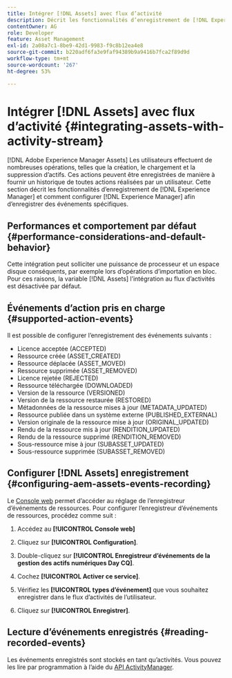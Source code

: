 ```yaml
---
title: Intégrer [!DNL Assets] avec flux d’activité
description: Décrit les fonctionnalités d’enregistrement de [!DNL Experience Manager] et comment le configurer pour enregistrer des événements spécifiques.
contentOwner: AG
role: Developer
feature: Asset Management
exl-id: 2a08a7c1-8be9-42d1-9983-f9c8b12ea4e8
source-git-commit: b220adf6fa3e9faf94389b9a9416b7fca2f89d9d
workflow-type: tm+mt
source-wordcount: '267'
ht-degree: 53%

---
```


# Intégrer [!DNL Assets] avec flux d’activité {#integrating-assets-with-activity-stream}

[!DNL Adobe Experience Manager Assets] Les utilisateurs effectuent de nombreuses opérations, telles que la création, le chargement et la suppression d’actifs. Ces actions peuvent être enregistrées de manière à fournir un historique de toutes actions réalisées par un utilisateur. Cette section décrit les fonctionnalités d’enregistrement de [!DNL Experience Manager] et comment configurer [!DNL Experience Manager] afin d’enregistrer des événements spécifiques.

## Performances et comportement par défaut {#performance-considerations-and-default-behavior}

Cette intégration peut solliciter une puissance de processeur et un espace disque conséquents, par exemple lors d’opérations d’importation en bloc. Pour ces raisons, la variable [!DNL Assets] l’intégration au flux d’activités est désactivée par défaut.

## Événements d’action pris en charge {#supported-action-events}

Il est possible de configurer l’enregistrement des événements suivants : 

* Licence acceptée (ACCEPTED)
* Ressource créée (ASSET_CREATED)
* Ressource déplacée (ASSET_MOVED)
* Ressource supprimée (ASSET_REMOVED)
* Licence rejetée (REJECTED)
* Ressource téléchargée (DOWNLOADED)
* Version de la ressource (VERSIONED)
* Version de la ressource restaurée (RESTORED)
* Métadonnées de la ressource mises à jour (METADATA_UPDATED)
* Ressource publiée dans un système externe (PUBLISHED_EXTERNAL)
* Version originale de la ressource mise à jour (ORIGINAL_UPDATED)
* Rendu de la ressource mis à jour (RENDITION_UPDATED)
* Rendu de la ressource supprimé (RENDITION_REMOVED)
* Sous-ressource mise à jour (SUBASSET_UPDATED)
* Sous-ressource supprimée (SUBASSET_REMOVED)

## Configurer [!DNL Assets] enregistrement {#configuring-aem-assets-events-recording}

Le [Console web](/help/sites-deploying/configuring-osgi.md) permet d’accéder au réglage de l’enregistreur d’événements de ressources. Pour configurer l’enregistreur d’événements de ressources, procédez comme suit :

1. Accédez au **[!UICONTROL Console web]**

1. Cliquez sur **[!UICONTROL Configuration]**.

1. Double-cliquez sur **[!UICONTROL Enregistreur d’événements de la gestion des actifs numériques Day CQ]**. 

1. Cochez **[!UICONTROL Activer ce service]**.

1. Vérifiez les **[!UICONTROL types d’événement]** que vous souhaitez enregistrer dans le flux d’activités de l’utilisateur. 

1. Cliquez sur **[!UICONTROL Enregistrer]**.

## Lecture d’événements enregistrés {#reading-recorded-events}

Les événements enregistrés sont stockés en tant qu’activités. Vous pouvez les lire par programmation à l’aide du [API ActivityManager](https://helpx.adobe.com/experience-manager/6-5/sites/developing/using/reference-materials/javadoc/com/adobe/granite/activitystreams/ActivityManager.html).
